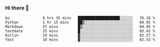 ### Hi there 👋

<!--
**yeya24/yeya24** is a ✨ _special_ ✨ repository because its `README.md` (this file) appears on your GitHub profile.

Here are some ideas to get you started:

- 🔭 I’m currently working on ...
- 🌱 I’m currently learning ...
- 👯 I’m looking to collaborate on ...
- 🤔 I’m looking for help with ...
- 💬 Ask me about ...
- 📫 How to reach me: ...
- 😄 Pronouns: ...
- ⚡ Fun fact: ...
-->

<!--START_SECTION:waka-->

```text
Go               9 hrs 35 mins   ███████████████████░░░░░░   76.18 %
Python           1 hr 15 mins    ██▒░░░░░░░░░░░░░░░░░░░░░░   09.95 %
Markdown         37 mins         █▒░░░░░░░░░░░░░░░░░░░░░░░   04.94 %
textmate         25 mins         █░░░░░░░░░░░░░░░░░░░░░░░░   03.43 %
Kotlin           19 mins         ▓░░░░░░░░░░░░░░░░░░░░░░░░   02.57 %
Text             19 mins         ▓░░░░░░░░░░░░░░░░░░░░░░░░   02.53 %
```

<!--END_SECTION:waka-->
